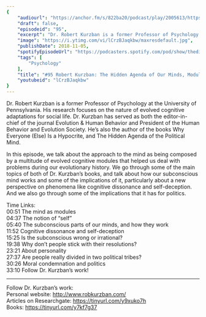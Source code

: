 ```yaml
---
{
	"audiourl": "https://anchor.fm/s/822ba20/podcast/play/2005613/https%3A%2F%2Fd3ctxlq1ktw2nl.cloudfront.net%2Fproduction%2F2018-11-30%2F7707186-44100-2-3c2b1d95e3c5e.mp3",
	"draft": false,
	"episodeid": "95",
	"excerpt": "Dr. Robert Kurzban is a former Professor of Psychology at the University of Pennsylvania. His research focuses on the nature of evolved cognitive adaptations for social life. Dr. Kurzban has served as both the editor-in-chief of the journal Evolution & Human Behavior and President of the Human Behavior and Evolution Society. He’s also the author of the books Why Everyone (Else) Is a Hypocrite, and The Hidden Agenda of the Political Mind. ",
	"image": "https://i.ytimg.com/vi/lCrzBJaqkbw/maxresdefault.jpg",
	"publishDate": 2018-11-05,
	"spotifyEpisodeUrl": "https://podcasters.spotify.com/pod/show/thedissenter/episodes/95-Robert-Kurzban-The-Hidden-Agenda-of-Our-Minds--Modularity--and-Politics-e2rn5d",
	"tags": [
		"Psychology"
	],
	"title": "#95 Robert Kurzban: The Hidden Agenda of Our Minds, Modularity, and Politics",
	"youtubeid": "lCrzBJaqkbw"
}
---
```

Dr. Robert Kurzban is a former Professor of Psychology at the University of Pennsylvania. His research focuses on the nature of evolved cognitive adaptations for social life. Dr. Kurzban has served as both the editor-in-chief of the journal Evolution & Human Behavior and President of the Human Behavior and Evolution Society. He’s also the author of the books Why Everyone (Else) Is a Hypocrite, and The Hidden Agenda of the Political Mind. 

In this episode, we talk about the approach to the mind as being composed by a multitude of evolved cognitive modules that helped us deal with problems during our evolutionary history. We go through some of the main topics of both of Dr. Kurzban’s books, and talk about how our subconscious mind works and some of the implications of it, particularly about a new perspective on phenomena like cognitive dissonance and self-deception. And we also go through some of the implications that it has for politics.

Time Links:  
<time>00:51</time> The mind as modules   
<time>04:37</time> The notion of “self”            
<time>05:40</time> The subconscious parts of our minds, and how they work    
<time>11:52</time> Cognitive dissonance and self-deception  
<time>15:25</time> Is the subconscious wrong or irrational?      
<time>19:38</time> Why don’t people stick with their resolutions?           
<time>23:21</time> About personality  
<time>27:37</time> Are people really divided in two political tribes?  
<time>30:26</time> Moral condemnation and politics  
<time>33:10</time> Follow Dr. Kurzban’s work!

---

Follow Dr. Kurzban’s work:  
Personal website: http://www.robkurzban.com/  
Articles on Researchgate: https://tinyurl.com/y9xuko7h  
Books: https://tinyurl.com/y7kf7g37
